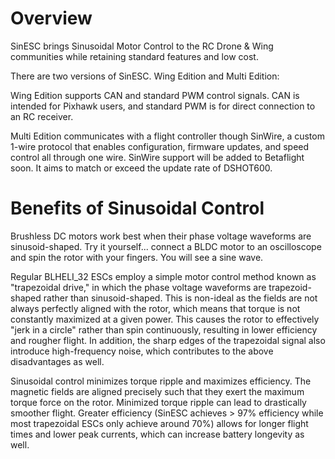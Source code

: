 # Overview
SinESC brings Sinusoidal Motor Control to the RC Drone & Wing communities while retaining standard features and low cost.

There are two versions of SinESC. Wing Edition and Multi Edition:

Wing Edition supports CAN and standard PWM control signals. CAN is intended for Pixhawk users, and standard PWM is for direct connection to an RC receiver.

Multi Edition communicates with a flight controller though SinWire, a custom 1-wire protocol that enables configuration, firmware updates, and speed control all through one wire.
SinWire support will be added to Betaflight soon. It aims to match or exceed the update rate of DSHOT600.
# Benefits of Sinusoidal Control
Brushless DC motors work best when their phase voltage waveforms are sinusoid-shaped. Try it yourself... connect a BLDC motor to an oscilloscope and spin the rotor with your fingers. You will see a sine wave. 

Regular BLHELI_32 ESCs employ a simple motor control method known as "trapezoidal drive," in which the phase voltage waveforms are trapezoid-shaped rather than sinusoid-shaped. This is non-ideal as the fields are not always perfectly aligned with the rotor, which means that torque is not constantly maximized at a given power. This causes the rotor to effectively "jerk in a circle" rather than spin continuously, resulting in lower efficiency and rougher flight. In addition, the sharp edges of the trapezoidal signal also introduce high-frequency noise, which contributes to the above disadvantages as well.

Sinusoidal control minimizes torque ripple and maximizes efficiency. The magnetic fields are aligned precisely such that they exert the maximum torque force on the rotor. Minimized torque ripple can lead to drastically smoother flight. Greater efficiency (SinESC achieves > 97% efficiency while most trapezoidal ESCs only achieve around 70%) allows for longer flight times and lower peak currents, which can increase battery longevity as well.
